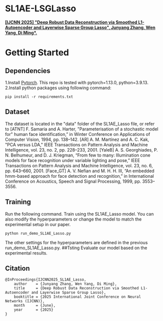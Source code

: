 # SL1AE-LSGLasso
[**\[IJCNN 2025\] "Deep Robust Data Reconstruction via Smoothed L1-Autoencoder and Layerwise Sparse Group Lasso", Junyang Zhang, Wen Yang, Di Ming*.**]([https://github.com/advml-group](https://github.com/AdvML-Group/SL1AE-LSGLasso)) 


# Getting Started
## Dependencies
1.Install [Pytorch](https://pytorch.org/). This repo is tested with pytorch=1.13.0, python=3.9.13.
2.Install python packages using following command:
```
pip install -r requirements.txt
```
## Dataset
The dataset is located in the "data" folder of the SL1AE_Lasso file, or refer to 
[ATNT] F. Samaria and A. Harter, "Parameterisation of a stochastic model for" human face identification,” in Winter Conference on Applications of Computer Vision, 1994, pp. 138–142.
[AR] A. M. Martínez and A. C. Kak, "PCA versus LDA," IEEE Transactions on Pattern Analysis and Machine Intelligence, vol. 23, no. 2, pp. 228–233, 2001. 
[YaleB] A. S. Georghiades, P. N. Belhumeur, and D. J. Kriegman, “From few to many: Illumination cone models for face recognition under variable lighting and pose,” IEEE Transactions on Pattern Analysis and Machine Intelligence, vol. 23, no. 6, pp. 643–660, 2001.
[Face_GT] A. V. Nefian and M. H. H. III, “An embedded hmm-based approach for face detection and recognition,” in International Conference on Acoustics, Speech and Signal Processing, 1999, pp. 3553–3556.
## Training
Run the following command. Train using the SL1AE_Lasso model. You can also modify the hyperparameters or change the model to match the experimental setup in our paper.
```
python run_demo_SL1AE_Lasso.py
```
The other settings for the hyperparameters are defined in the previous run_demo_SL1AE_Lasso.py.
##Tsting
Evaluate our model based on the experimental results.
## Citation
```
@InProceedings{IJCNN2025_SL1AE_Lasso,
    author    = {Junyang Zhang, Wen Yang, Di Ming},
    title     = {Deep Robust Data Reconstruction via Smoothed L1-Autoencoder and Layerwise Sparse Group Lasso},
    booktitle = {2025 International Joint Conference on Neural Networks (IJCNN)},
    month     = {June},
    year      = {2025}
}
```

